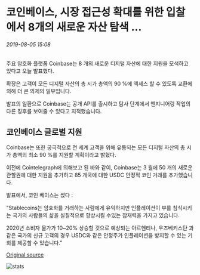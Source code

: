 # 코인베이스, 시장 접근성 확대를 위한 입찰에서 8개의 새로운 자산 탐색 ...

###### 2019-08-05 15:08

주요 암호화 플랫폼 Coinbase는 8 개의 새로운 디지털 자산에 대한 지원을 모색하고 있다고 오늘 발표했다.

확장은 고객이 모든 디지털 자산의 총 시가 총액의 90 %에 액세스 할 수 있도록 교환에 의해 더 큰 의제의 일부입니다.

발표의 일환으로 Coinbase는 공개 API를 출시하고 탐사 단계에서 엔지니어링 작업의 다른 징후를 보여줄 수 있다고 지적했습니다.

## 코인베이스 글로벌 지원

Coinbase는 또한 궁극적으로 전 세계 고객을 위해 유통되는 모든 디지털 자산의 총 시가 총액의 최소 90 %를 지원할 계획이라고 밝혔다.

이전에 Cointelegraph에 의해보고 된 바와 같이, Coinbase는 3 월에 50 개의 새로운 관할권에 대한 지원을 추가하고 85 개국에 대한 USDC 안정적 코인 거래를 추가했습니다.

발표에서, 코인 베이스는 썼다 :

"Stablecoins는 암호화를 거래하는 사람에게 유익하지만 인플레이션이 부를 침식시키는 국가의 사람들의 삶을 실질적으로 향상시킬 수있는 잠재력을 가지고 있습니다.

2020년 소비자 물가가 10~20% 상승할 것으로 예상되는 아르헨티나, 우즈베키스탄 과 같은 국가의 신규 고객의 경우 USDC와 같은 안정주가 인플레이션을 방지할 수 있는 기회를 제공할 수 있습니다."

[Original source](https://cointelegraph.com/news/coinbase-exploring-eight-new-assets-in-bid-to-expand-market-access)

![stats](https://c.statcounter.com/11760860/0/a89fa40b/1/ "stats")